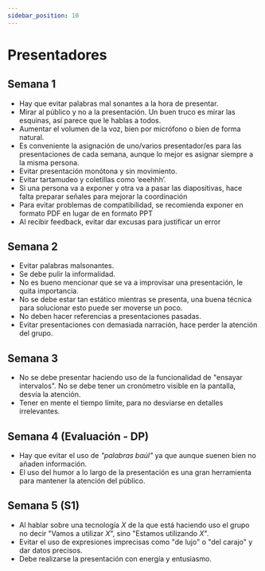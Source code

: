 ```yaml
---
sidebar_position: 10
---
```


# Presentadores

## Semana 1

- Hay que evitar palabras mal sonantes a la hora de presentar.  
- Mirar al público y no a la presentación. Un buen truco es mirar las esquinas, así parece que le hablas a todos.
- Aumentar el volumen de la voz, bien por micrófono o bien de forma natural.
- Es conveniente la asignación de uno/varios presentador/es para las presentaciones de cada semana, aunque lo mejor es asignar siempre a la misma persona.
- Evitar presentación monótona y sin movimiento.
- Evitar tartamudeo y coletillas como ‘eeehhh’.
- Si una persona va a exponer y otra va a pasar las diapositivas, hace falta preparar señales para mejorar la coordinación
- Para evitar problemas de compatibilidad, se recomienda exponer en formato PDF en lugar de en formato PPT
- Al recibir feedback, evitar dar excusas para justificar un error

## Semana 2

- Evitar palabras malsonantes. 
- Se debe pulir la informalidad. 
- No es bueno mencionar que se va a improvisar una presentación, le quita importancia.
- No se debe estar tan estático mientras se presenta, una buena técnica para solucionar esto puede ser moverse un poco.
- No deben hacer referencias a presentaciones pasadas.
- Evitar presentaciones con demasiada narración, hace perder la atención del grupo.

## Semana 3

- No se debe presentar haciendo uso de la funcionalidad de "ensayar intervalos". No se debe tener un cronómetro visible en la pantalla, desvía la atención.
- Tener en mente el tiempo límite, para no desviarse en detalles irrelevantes.

## Semana 4 (Evaluación - DP)

- Hay que evitar el uso de *"palabras baúl"* ya que aunque suenen bien no añaden información.
- El uso del humor a lo largo de la presentación es una gran herramienta para mantener la atención del público.

## Semana 5 (S1)

- Al hablar sobre una tecnología *X* de la que está haciendo uso el grupo no decir "Vamos a utilizar *X*", sino "Estamos utilizando *X*".
- Evitar el uso de expresiones imprecisas como "de lujo" o "del carajo" y dar datos precisos.
- Debe realizarse la presentación con energía y entusiasmo.